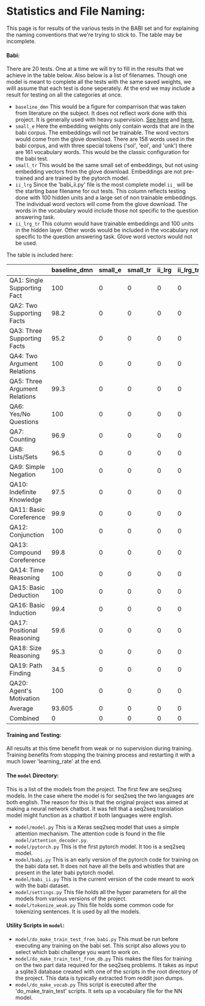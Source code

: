 # Statistics and File Naming:

This page is for results of the various tests in the BABI set and for explaining the naming conventions that we're trying to stick to. The  table may be incomplete.

#### Babi:
There are 20 tests. One at a time we will try to fill in the results that we achieve in the table below. Also below is a list of filenames. Though one model is meant to complete all the tests with the same saved weights, we willl assume that each test is done seperately. At the end we may include a result for testing on all the categories at once.

* `baseline_dmn` This would be a figure for comparrison that was taken from literature on the subject. It does not reflect work done with this project. It is generally used with heavy supervision. [See here](https://arxiv.org/pdf/1506.07285.pdf) and [here.](https://yerevann.github.io/2016/02/05/implementing-dynamic-memory-networks/#initial-experiments)
* `small_e` Here the embedding weights only contain words that are in the babi corpus. The embeddings will not be trainable. The word vectors would come from the glove download. There are 158 words used in the babi corpus, and with three special tokens ('sol', 'eol', and 'unk') there are 161 vocabulary words. This would be the classic configuration for the babi test.
* `small_tr` This would be the same small set of embeddings, but not using embedding vectors from the glove download. Embeddings are not pre-trained and are trained by the pytorch model.
* `ii_lrg` Since the 'babi_ii.py' file is the most complete model `ii_` will be the starting base filename for out tests. This column reflects testing done with 100 hidden units and a large set of non trainable embeddings. The individual word vectors will come from the glove download. The words in the vocabulary would include those not specific to the question answering task.
* `ii_lrg_tr` This column would have trainable embeddings and 100 units in the hidden layer. Other words would be included in the vocabulary not specific to the question answering task. Glove word vectors would not be used.

The table is included here:

 |   | baseline_dmn | small_e | small_tr | ii_lrg  | ii_lrg_tr |
|-|-|-|-|-|-|
 | QA1: Single Supporting Fact | 100 | 0 | 0 | 0 | 0 |
 | QA2: Two Supporting Facts | 98.2 | 0 | 0 | 0 | 0 |
 | QA3: Three Supporting Facts | 95.2 | 0 | 0 | 0 | 0 |
 | QA4: Two Argument Relations | 100 | 0 | 0 | 0 | 0 |
 | QA5: Three Argument Relations | 99.3 | 0 | 0 | 0 | 0 |
 | QA6: Yes/No Questions | 100 | 0 | 0 | 0 | 0 |
 | QA7: Counting | 96.9 | 0 | 0 | 0 | 0 |
 | QA8: Lists/Sets | 96.5 | 0 | 0 | 0 | 0 |
 | QA9: Simple Negation | 100 | 0 | 0 | 0 | 0 |
 | QA10: Indefinite Knowledge | 97.5 | 0 | 0 | 0 | 0 |
 | QA11: Basic Coreference | 99.9 | 0 | 0 | 0 | 0 |
 | QA12: Conjunction | 100 | 0 | 0 | 0 | 0 |
 | QA13: Compound Coreference | 99.8 | 0 | 0 | 0 | 0 |
 | QA14: Time Reasoning | 100 | 0 | 0 | 0 | 0 |
 | QA15: Basic Deduction | 100 | 0 | 0 | 0 | 0 |
 | QA16: Basic Induction | 99.4 | 0 | 0 | 0 | 0 |
 | QA17: Positional Reasoning | 59.6 | 0 | 0 | 0 | 0 |
 | QA18: Size Reasoning | 95.3 | 0 | 0 | 0 | 0 |
 | QA19: Path Finding | 34.5 | 0 | 0 | 0 | 0|
 | QA20: Agent's Motivation | 100 | 0 | 0 | 0 | 0 |
 | Average | 93.605 | 0 | 0 | 0 | 0 |
 | Combined | 0 | 0 | 0 | 0 | 0 |

#### Training and Testing:
All results at this time benefit from weak or no supervision during training.
Training benefits from stopping the training process and restarting it with a much lower 'learning_rate' at the end.

#### The `model` Directory:

This is a list of the models from the project. The first few are seq2seq models. In the case where the model is for seq2seq the two languages are both english. The reason for this is that the original project was aimed at making a neural network chatbot.
It was felt that a seq2seq translation model might function as a chatbot if both languages were english.
* `model/model.py` This is a Keras seq2seq model that uses a simple attention mechanism. The attention code is found in the file `model/attention_decoder.py`.
* `model/pytorch.py` This is the first pytorch model. It too is a seq2seq model. 
* `model/babi.py` This is an early version of the pytorch code for training on the babi data set. It does not have all the bells and whistles that are present in the later babi pytorch model.
* `model/babi_ii.py` This is the current version of the code meant to work with the babi dataset.
* `model/settings.py` This file holds all the hyper parameters for all the models from various versions of the project.
* `model/tokenize_weak.py` This file holds some common code for tokenizing sentences. It is used by all the models.

#### Utility Scripts in `model`:
* `model/do_make_train_test_from_babi.py` This must be run before executing any training on the babi set. This script also allows you to select which babi challenge you want to work on.
* `model/do_make_train_test_from_db.py` This makes the files for training on the two part data required for the seq2seq problems. It takes as input a sqlite3 database created with one of the scripts in the root directory of the project. This data is typically extracted from reddit json dumps.
* `model/do_make_vocab.py` This script is executed after the 'do_make_train_test' scripts. It sets up a vocabulary file for the NN model.